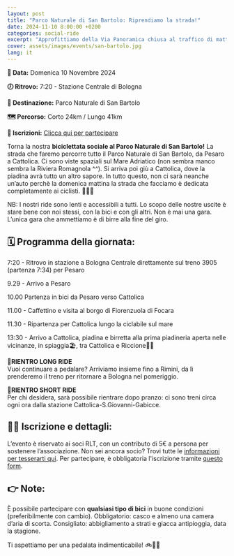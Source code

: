 ```yaml
---
layout: post
title: "Parco Naturale di San Bartolo: Riprendiamo la strada!"
date: 2024-11-10 8:00:00 +0200
categories: social-ride
excerpt: "Approfittiamo della Via Panoramica chiusa al traffico di mattina per pedalare in Romagna con piadina finale (veramente questa volta)"
cover: assets/images/events/san-bartolo.jpg
lang: it
---
```


**📅 Data:** Domenica 10 Novembre 2024

**🕖 Ritrovo:** 7:20 - Stazione Centrale di Bologna

**📍 Destinazione:** Parco Naturale di San Bartolo

**🗺️ Percorso:** Corto 24km / Lungo 41km

**📝 Iscrizioni:** [Clicca qui per partecipare](https://forms.gle/EdyYU8KoFeMryVNY7)

Torna la nostra **biciclettata sociale al Parco Naturale di San Bartolo!** 
La strada che faremo percorre tutto il Parco Naturale di San Bartolo, da Pesaro a Cattolica. Ci sono viste spaziali sul Mare Adriatico (non sembra manco sembra la Riviera Romagnola ^^). Si arriva poi giù a Cattolica, dove la piadina avrà tutto un altro sapore.  In tutto questo, non ci sarà neanche un’auto perchè la domenica mattina la strada che facciamo è dedicata completamente ai ciclisti. 🚴‍♂️🌊

NB: I nostri ride sono lenti e accessibili a tutti. Lo scopo delle nostre uscite è stare bene con noi stessi, con la bici e con gli altri. Non è mai una gara. L’unica gara che ammettiamo è di birre alla fine del giro. 

## 🗓️ Programma della giornata:
7:20 - Ritrovo in stazione a Bologna Centrale direttamente sul treno 3905 (partenza 7:34) per Pesaro

9.29 - Arrivo a Pesaro

10.00 Partenza in bici da Pesaro verso Cattolica

11.00 - Caffettino e visita al borgo di Fiorenzuola di Focara

11.30 - Ripartenza per Cattolica lungo la ciclabile sul mare

13:30 - Arrivo a Cattolica, piadina e birretta alla prima piadineria aperta nelle vicinanze, in spiaggia🏖️, tra Cattolica e Riccione🍻🌞

🚆**RIENTRO LONG RIDE**\
Vuoi continuare a pedalare?
Arriviamo insieme fino a Rimini, da lì prenderemo il treno per ritornare a Bologna nel pomeriggio.

🚆**RIENTRO SHORT RIDE**\
Per chi desidera, sarà possibile rientrare dopo pranzo: ci sono treni circa ogni ora dalla stazione Cattolica-S.Giovanni-Gabicce.

## 🚴‍♀️ Iscrizione e dettagli:
L’evento è riservato ai soci RLT, con un contributo di 5€ a persona per sostenere l’associazione.
Non sei ancora socio? Trovi tutte le [informazioni per tesserarti qui](https://ruota-libera-tutti.github.io/tesseramento).
Per partecipare, è obbligatoria l'iscrizione tramite [questo form](https://forms.gle/EdyYU8KoFeMryVNY7).

## 👉 Note:
È possibile partecipare con **qualsiasi tipo di bici** in buone condizioni (preferibilmente con cambio).
Obbligatorio: casco e almeno una camera d’aria di scorta.
Consigliato: abbigliamento a strati e giacca antipioggia, data la stagione.

Ti aspettiamo per una pedalata indimenticabile! 🚲🌿🌊
